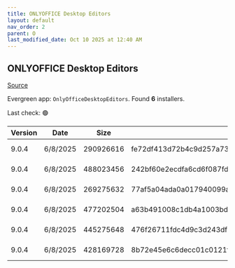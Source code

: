 ```yaml
---
title: ONLYOFFICE Desktop Editors
layout: default
nav_order: 2
parent: O
last_modified_date: Oct 10 2025 at 12:40 AM
---
```


## ONLYOFFICE Desktop Editors

[Source](https://www.onlyoffice.com/desktop.aspx)

Evergreen app: `OnlyOfficeDesktopEditors`. Found **6** installers.

Last check: 🟢

| Version | Date     | Size      | Sha256                                                           | Architecture | InstallerType | Type | URI                                                                                                                                                                                                |
| ------- | -------- | --------- | ---------------------------------------------------------------- | ------------ | ------------- | ---- | -------------------------------------------------------------------------------------------------------------------------------------------------------------------------------------------------- |
| 9.0.4   | 6/8/2025 | 290926616 | fe72df413d72b4c9d257a7308d3afac2e8fb3ae42dc99fd65cdb1c7736343597 | x64          | Default       | exe  | [https://github.com/ONLYOFFICE/DesktopEditors/releases/download/v9.0.4/DesktopEditors_x64.exe](https://github.com/ONLYOFFICE/DesktopEditors/releases/download/v9.0.4/DesktopEditors_x64.exe)       |
| 9.0.4   | 6/8/2025 | 488023456 | 242bf60e2ecdfa6cd6f087fd13d16606dec00ee0a2731d8f185f57a4440d9eca | x64          | Default       | exe  | [https://github.com/ONLYOFFICE/DesktopEditors/releases/download/v9.0.4/DesktopEditors_x64_xp.exe](https://github.com/ONLYOFFICE/DesktopEditors/releases/download/v9.0.4/DesktopEditors_x64_xp.exe) |
| 9.0.4   | 6/8/2025 | 269275632 | 77af5a04ada0a017940099a0c370275f62635572f2996a967702d12625df06cc | x86          | Default       | exe  | [https://github.com/ONLYOFFICE/DesktopEditors/releases/download/v9.0.4/DesktopEditors_x86.exe](https://github.com/ONLYOFFICE/DesktopEditors/releases/download/v9.0.4/DesktopEditors_x86.exe)       |
| 9.0.4   | 6/8/2025 | 477202504 | a63b491008c1db4a1003bd1d198991df242f68e9744fc77599d44c18bae5b48c | x86          | Default       | exe  | [https://github.com/ONLYOFFICE/DesktopEditors/releases/download/v9.0.4/DesktopEditors_x86_xp.exe](https://github.com/ONLYOFFICE/DesktopEditors/releases/download/v9.0.4/DesktopEditors_x86_xp.exe) |
| 9.0.4   | 6/8/2025 | 445275648 | 476f26711fdc4d9c3d243df36087e547dbe54c7f1ddfbbd2288760dc92958e3b | x64          | Default       | msi  | [https://github.com/ONLYOFFICE/DesktopEditors/releases/download/v9.0.4/DesktopEditors_x64.msi](https://github.com/ONLYOFFICE/DesktopEditors/releases/download/v9.0.4/DesktopEditors_x64.msi)       |
| 9.0.4   | 6/8/2025 | 428169728 | 8b72e45e6c6decc01c0121ff73a7a2574c44fad09d983e51184a00ba513c41fe | x86          | Default       | msi  | [https://github.com/ONLYOFFICE/DesktopEditors/releases/download/v9.0.4/DesktopEditors_x86.msi](https://github.com/ONLYOFFICE/DesktopEditors/releases/download/v9.0.4/DesktopEditors_x86.msi)       |
